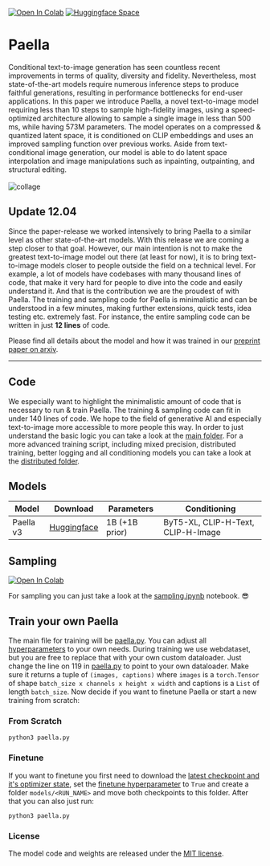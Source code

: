 [![Open In Colab](https://colab.research.google.com/assets/colab-badge.svg)](https://colab.research.google.com/drive/1HH5Fey_mTiz29l9dGmHGqZqdzwLpLrxj?usp=sharing)
[![Huggingface Space](https://img.shields.io/badge/🤗-Huggingface%20Space-cyan.svg)](https://huggingface.co/spaces/pcuenq/paella)

# Paella
Conditional text-to-image generation has seen countless recent improvements in terms of quality, diversity and fidelity. Nevertheless, most state-of-the-art models require numerous inference steps to produce faithful generations, resulting in performance bottlenecks for end-user applications. In this paper we introduce Paella, a novel text-to-image model requiring less than 10 steps to sample high-fidelity images, using a speed-optimized architecture allowing to sample a single image in less than 500 ms, while having 573M parameters. The model operates on a compressed & quantized latent space, it is conditioned on CLIP embeddings and uses an improved sampling function over previous works. Aside from text-conditional image generation, our model is able to do latent space interpolation and image manipulations such as inpainting, outpainting, and structural editing.
<br>
<br>
![collage](https://user-images.githubusercontent.com/61938694/231021615-38df0a0a-d97e-4f7a-99d9-99952357b4b1.png)

## Update 12.04
Since the paper-release we worked intensively to bring Paella to a similar level as other 
state-of-the-art models. With this release we are coming a step closer to that goal. However, our main intention is not
to make the greatest text-to-image model out there (at least for now), it is to bring text-to-image models closer
to people outside the field on a technical level. For example, a lot of models have codebases with many thousand lines 
of code, that make it very hard for people to dive into the code and easily understand it. And that is the contribution
we are the proudest of with Paella. The training and sampling code for Paella is minimalistic and can be understood in 
a few minutes, making further extensions, quick tests, idea testing etc. extremely fast. For instance, the entire
sampling code can be written in just **12 lines** of code.


Please find all details about the model and how it was trained in our [preprint paper on arxiv](https://arxiv.org/pdf/2211.07292.pdf).
<hr>

## Code
We especially want to highlight the minimalistic amount of code that is necessary to run & train Paella. 
The training & sampling code can fit in under 140 lines of code. We hope to the field of generative AI and especially 
text-to-image more accessible to more people this way. In order to just understand the basic logic you can take a look 
at the [main folder](https://github.com/dome272/Paella/tree/main/src). For a more advanced training script, 
including mixed precision, distributed training, better logging and all conditioning models you can take a look at the 
[distributed folder](https://github.com/dome272/Paella/tree/main/src_distributed).

## Models
| Model           | Download                                             | Parameters      | Conditioning                       |
|-----------------|------------------------------------------------------|-----------------|------------------------------------|
| Paella v3       | [Huggingface](https://huggingface.co/dome272/Paella) | 1B (+1B prior)  | ByT5-XL, CLIP-H-Text, CLIP-H-Image |

## Sampling
[![Open In Colab](https://colab.research.google.com/assets/colab-badge.svg)](https://colab.research.google.com/drive/1geY_Z8m8dyjrky6uwiMepwySTWkVYl1j?usp=sharing)

For sampling you can just take a look at the [sampling.ipynb](https://github.com/dome272/Paella/blob/main/paella_inference.ipynb) notebook. :sunglasses:

## Train your own Paella
The main file for training will be [paella.py](https://github.com/dome272/Paella/blob/main/paella.py). You can adjust all [hyperparameters](https://github.com/dome272/Paella/blob/main/paella.py#L322) to your own needs. During training we use webdataset, but you are free to replace that with your own custom dataloader. Just change the line on 119 in [paella.py](https://github.com/dome272/Paella/blob/main/paella.py#L119) to point to your own dataloader. Make sure it returns a tuple of ```(images, captions)``` where ```images``` is a ```torch.Tensor``` of shape ```batch_size x channels x height x width``` and captions is a ```List``` of length ```batch_size```. Now decide if you want to finetune Paella or start a new training from scratch:
### From Scratch
```
python3 paella.py
```
### Finetune
If you want to finetune you first need to download the [latest checkpoint and it's optimizer state](https://drive.google.com/drive/folders/1ADAV-WPhMKGnm2w0bTO4HKhv6yoHB0Co), set the [finetune hyperparameter](https://github.com/dome272/Paella/blob/main/paella.py#L249) to ```True``` and create a folder ```models/<RUN_NAME>``` and move both checkpoints to this folder. After that you can also just run:
```
python3 paella.py
```

### License
The model code and weights are released under the [MIT license](https://github.com/dome272/Paella/blob/main/LICENSE).